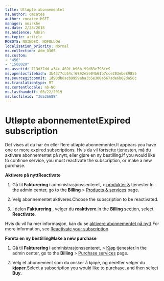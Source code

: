 ```yaml
---
title: Utløpte abonnementet
ms.author: cmcatee
author: cmcatee-MSFT
manager: mnirkhe
ms.date: 2/28/2018
ms.audience: Admin
ms.topic: article
ROBOTS: NOINDEX, NOFOLLOW
localization_priority: Normal
ms.collection: Adm_O365
ms.custom:
- "456"
- "1500020"
ms.assetid: 713d37dd-a34c-469f-b96b-99d63e793fe9
ms.openlocfilehash: 3b4377cb54cf6892e5e04b61b7cce203ebe89855
ms.sourcegitcommit: 1d98db8acb9959aba3b5e308a567ade6b62da56c
ms.translationtype: MT
ms.contentlocale: nb-NO
ms.lasthandoff: 08/22/2019
ms.locfileid: "36526688"
---
```

# <a name="expired-subscription"></a><span data-ttu-id="11da1-102">Utløpte abonnementet</span><span class="sxs-lookup"><span data-stu-id="11da1-102">Expired subscription</span></span>

<span data-ttu-id="11da1-103">Det vises at du har én eller flere utløpte abonnementer.</span><span class="sxs-lookup"><span data-stu-id="11da1-103">It appears you have one or more expired subscriptions.</span></span> <span data-ttu-id="11da1-104">Hvis du vil fortsette tjenesten, må du aktivere abonnementet på nytt, eller gjøre en ny bestilling.</span><span class="sxs-lookup"><span data-stu-id="11da1-104">If you would like to continue service, you must reactivate the subscription, or make a new purchase.</span></span>
  
<span data-ttu-id="11da1-105">**Aktivere på nytt**</span><span class="sxs-lookup"><span data-stu-id="11da1-105">**Reactivate**</span></span>
  
1. <span data-ttu-id="11da1-106">Gå til **Fakturering** i administrasjonssenteret, \> [produkter &](https://go.microsoft.com/fwlink/p/?linkid=842054) tjenester.</span><span class="sxs-lookup"><span data-stu-id="11da1-106">In the admin center, go to the **Billing** \> [Products & services](https://go.microsoft.com/fwlink/p/?linkid=842054) page.</span></span>

2. <span data-ttu-id="11da1-107">Velg abonnementet aktiveres.</span><span class="sxs-lookup"><span data-stu-id="11da1-107">Choose the subscription to be reactivated.</span></span>

3. <span data-ttu-id="11da1-108">I delen **Fakturering** , velger du **reaktivere**.</span><span class="sxs-lookup"><span data-stu-id="11da1-108">In the **Billing** section, select **Reactivate**.</span></span>

<span data-ttu-id="11da1-109">Hvis du vil ha mer informasjon, kan du se [aktivere abonnementet på nytt](https://docs.microsoft.com/office365/admin/subscriptions-and-billing/reactivate-your-subscription).</span><span class="sxs-lookup"><span data-stu-id="11da1-109">For more information, see [Reactivate your subscription](https://docs.microsoft.com/office365/admin/subscriptions-and-billing/reactivate-your-subscription).</span></span>

<span data-ttu-id="11da1-110">**Foreta en ny bestilling**</span><span class="sxs-lookup"><span data-stu-id="11da1-110">**Make a new purchase**</span></span>
  
1. <span data-ttu-id="11da1-111">Gå til **Fakturering** i administrasjonssenteret, \> [Kjøp](https://go.microsoft.com/fwlink/p/?linkid=868433) tjenester.</span><span class="sxs-lookup"><span data-stu-id="11da1-111">In the admin center, go to the **Billing** \> [Purchase services](https://go.microsoft.com/fwlink/p/?linkid=868433) page.</span></span>

2. <span data-ttu-id="11da1-112">Velg et abonnement som du ønsker å kjøpe, og deretter velger du **kjøper**.</span><span class="sxs-lookup"><span data-stu-id="11da1-112">Select a subscription you would like to purchase, and then select **Buy**.</span></span>